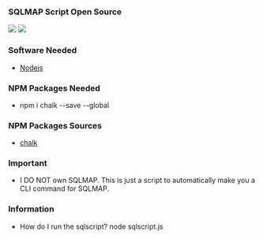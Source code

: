 ### SQLMAP Script Open Source
<p>
        <img src="https://www.codefactor.io/Content/badges/APlus.svg">
    </a>
    <a>
        <img src="https://img.shields.io/badge/Status-Working-green">
    </a>
</p>

### Software Needed
- [Nodejs](https://nodejs.org/en/download/)

### NPM Packages Needed
- npm i chalk --save --global

### NPM Packages Sources
- [chalk](https://www.npmjs.com/package/chalk)

### Important
- I DO NOT own SQLMAP. This is just a script to automatically make you a CLI command for SQLMAP.

### Information
- How do I run the sqlscript? node sqlscript.js
